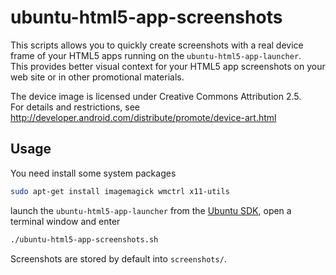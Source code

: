 ubuntu-html5-app-screenshots
============================

This scripts allows you to quickly create screenshots with a real device frame
of your HTML5 apps running on the `ubuntu-html5-app-launcher`.  
This provides better visual context for your HTML5 app screenshots on your web site or in other promotional materials.

The device image is licensed under Creative Commons Attribution 2.5.  
For details and restrictions, see http://developer.android.com/distribute/promote/device-art.html

Usage
-------

You need install some system packages

```bash
sudo apt-get install imagemagick wmctrl x11-utils
```

launch the `ubuntu-html5-app-launcher` from the [Ubuntu SDK](http://developer.ubuntu.com/apps/html-5/tutorials/meanings-app-html5-tutorial/),
open a terminal window and enter

```bash
./ubuntu-html5-app-screenshots.sh
```

Screenshots are stored by default into `screenshots/`.
